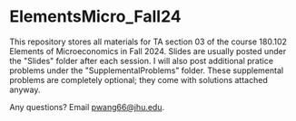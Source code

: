 # ElementsMicro_Fall24
This repository stores all materials for TA section 03 of the course 180.102 Elements of Microeconomics in Fall 2024. Slides are usually posted under the "Slides" folder after each session. I will also post additional pratice problems under the "SupplementalProblems" folder. These supplemental problems are completely optional; they come with solutions attached anyway.

Any questions? Email [pwang66@jhu.edu](mailto:pwang66@jhu.edu).
